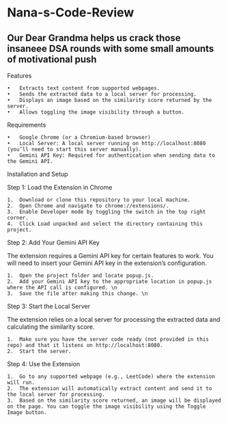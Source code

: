 # Nana-s-Code-Review

Our Dear Grandma helps us crack those insaneee DSA rounds with some small amounts of motivational push
-------------------------------------------------------------------------------------------------------

Features

	•	Extracts text content from supported webpages.
	•	Sends the extracted data to a local server for processing.
	•	Displays an image based on the similarity score returned by the server.
	•	Allows toggling the image visibility through a button.

Requirements

	•	Google Chrome (or a Chromium-based browser)
	•	Local Server: A local server running on http://localhost:8080 (you’ll need to start this server manually).
	•	Gemini API Key: Required for authentication when sending data to the Gemini API.

Installation and Setup

Step 1: Load the Extension in Chrome

	1.	Download or clone this repository to your local machine.
	2.	Open Chrome and navigate to chrome://extensions/.
	3.	Enable Developer mode by toggling the switch in the top right corner.
	4.	Click Load unpacked and select the directory containing this project.

Step 2: Add Your Gemini API Key

The extension requires a Gemini API key for certain features to work. You will need to insert your Gemini API key in the extension’s configuration.

	1.	Open the project folder and locate popup.js.  
	2.	Add your Gemini API key to the appropriate location in popup.js where the API call is configured. \n
	3.	Save the file after making this change. \n

Step 3: Start the Local Server 

The extension relies on a local server for processing the extracted data and calculating the similarity score.  

	1.	Make sure you have the server code ready (not provided in this repo) and that it listens on http://localhost:8080.  
	2.	Start the server.

 Step 4: Use the Extension

	1.	Go to any supported webpage (e.g., LeetCode) where the extension will run.
	2.	The extension will automatically extract content and send it to the local server for processing.
	3.	Based on the similarity score returned, an image will be displayed on the page. You can toggle the image visibility using the Toggle Image button.


 
